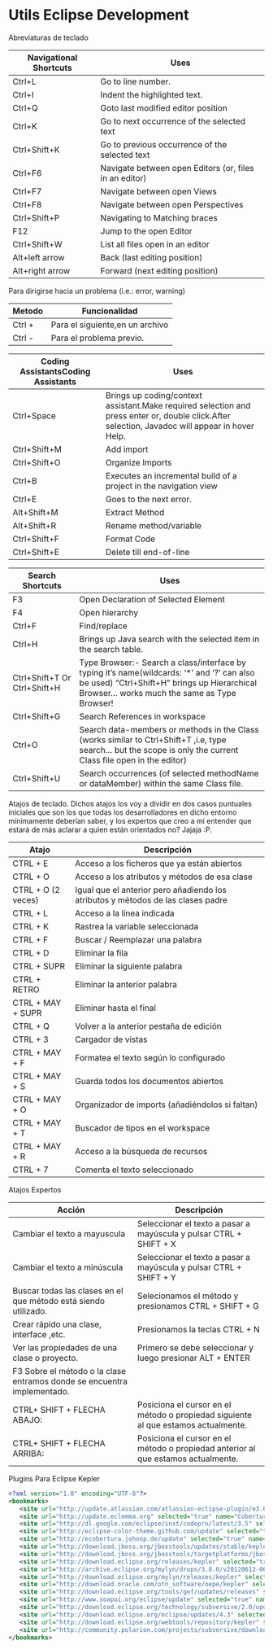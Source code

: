 # Utils Eclipse Development

Abreviaturas de teclado

|  Navigational Shortcuts | Uses  |  
|---|---|
| Ctrl+L |  Go to line number. |
| Ctrl+I | Indent the highlighted text.  |
|Ctrl+Q | Goto last modified editor position  |
|Ctrl+K | Go to next occurrence of the selected text  |
|Ctrl+Shift+K |  Go to previous occurrence of the selected text |
|Ctrl+F6 | Navigate between open Editors (or, files in an editor)  |
|Ctrl+F7 | Navigate between open Views  |
|Ctrl+F8 | Navigate between open Perspectives  |
|Ctrl+Shift+P |  Navigating to Matching braces |
|F12 | Jump to the open Editor  |
|Ctrl+Shift+W | List all files open in an editor  |
|Alt+left arrow | Back (last editing position)  |
|Alt+right arrow  |  Forward (next editing position) |

Para dirigirse hacia un problema (i.e.: error, warning)

|Metodo| Funcionalidad|
|---|---|
|Ctrl +|Para el siguiente,en un archivo|
|Ctrl -|Para el problema previo.|



|  Coding AssistantsCoding Assistants |  Uses |  
|---|---|
|Ctrl+Space|Brings up coding/context assistant.Make required selection and press enter or, double click.After selection, Javadoc will appear in hover Help.|
|Ctrl+Shift+M|Add import|
|Ctrl+Shift+O|Organize Imports|
|Ctrl+B|Executes an incremental build of a project in the navigation view
|Ctrl+E|Goes to the next error.|
|Alt+Shift+M|Extract Method|
|Alt+Shift+R|Rename method/variable|
|Ctrl+Shift+F|Format Code|
|Ctrl+Shift+E|Delete till end-of-line|



|Search Shortcuts|Uses|
|---|---|
|F3|Open Declaration of Selected Element|
|F4|Open hierarchy|
|Ctrl+F|Find/replace|
|Ctrl+H|Brings up Java search with the selected item in the search table.|
|Ctrl+Shift+T Or Ctrl+Shift+H|Type Browser:- Search a class/interface by typing it’s name(wildcards: ‘*’ and ‘?’ can also be used) “Ctrl+Shift+H” brings up Hierarchical Browser… works much the same as Type Browser!|
|Ctrl+Shift+G|Search References in workspace|
|Ctrl+O|Search data-members or methods in the Class (works similar to Ctrl+Shift+T ,i.e, type search… but the scope is only the current Class file open in the editor)|
|Ctrl+Shift+U|Search occurrences (of selected methodName or dataMember) within the same Class file.|

 Atajos de teclado. Dichos atajos los voy a dividir en dos casos puntuales iníciales que son los que todas los desarrolladores en dicho entorno mínimamente deberían saber, y los expertos que creo a mi entender que estará de más aclarar a quien están orientados no? Jajaja  :P.


|Atajo|Descripción|
|---|---|
|CTRL + E|    Acceso a los ficheros que ya están abiertos |
|CTRL + O|    Acceso a los atributos y métodos de esa clase|
|CTRL + O (2 veces)|    Igual que el anterior pero añadiendo los atributos y métodos de las clases padre|
|CTRL + L|    Acceso a la línea indicada|
|CTRL + K|    Rastrea la variable seleccionada|
|CTRL + F|    Buscar / Reemplazar una palabra|
|CTRL + D|    Eliminar la fila|
|CTRL + SUPR|    Eliminar la siguiente palabra|
|CTRL + RETRO|    Eliminar la anterior palabra|
|CTRL + MAY + SUPR|    Eliminar hasta el final|
|CTRL + Q|    Volver a la anterior pestaña de edición|
|CTRL + 3|    Cargador de vistas|
|CTRL + MAY + F|    Formatea el texto según lo configurado|
|CTRL + MAY + S|    Guarda todos los documentos abiertos|
|CTRL + MAY + O|    Organizador de imports (añadiéndolos si faltan)|
|CTRL + MAY + T|    Buscador de tipos en el workspace|
|CTRL + MAY + R|    Acceso a la búsqueda de recursos|
|CTRL + 7|    Comenta el texto seleccionado    |

Atajos Expertos

|Acción|    Descripción|
|---|---|
|Cambiar el texto a mayuscula|    Seleccionar el texto a pasar a mayúscula y pulsar CTRL + SHIFT + X|
|Cambiar el texto a minúscula|    Seleccionar el texto a pasar a mayúscula y pulsar CTRL + SHIFT + Y|
|Buscar todas las clases en el que método está siendo utilizado.|    Selecionamos el método y presionamos CTRL + SHIFT + G|
|Crear rápido una clase, interface ,etc.|    Presionamos la teclas CTRL + N|
|Ver las propiedades de una clase o proyecto.|    Primero se debe seleccionar y luego presionar ALT + ENTER|
|F3  Sobre el método  o la clase entramos donde se encuentra implementado.
|CTRL+ SHIFT + FLECHA ABAJO:| Posiciona el cursor en el método o propiedad siguiente al que estamos actualmente.|
|CTRL+ SHIFT + FLECHA ARRIBA:| Posiciona el cursor en el método o propiedad anterior al que estamos actualmente.|


Plugins Para Eclipse Kepler
```xml
<?xml version="1.0" encoding="UTF-8"?>
<bookmarks>
   <site url="http://update.atlassian.com/atlassian-eclipse-plugin/e3.6" selected="true" name="Atlassian Jira conector"/>
   <site url="http://update.eclemma.org" selected="true" name="Cobertura"/>
   <site url="http://dl.google.com/eclipse/inst/codepro/latest/3.5" selected="true" name="CodePro Google"/>
   <site url="http://eclipse-color-theme.github.com/update" selected="true" name="com.github.eclipsecolortheme.updatesite"/>
   <site url="http://ecobertura.johoop.de/update" selected="true" name="ecobertura"/>
   <site url="http://download.jboss.org/jbosstools/updates/stable/kepler/" selected="true" name="JBoss Tools 4.1 - Core - Stable Release Update Site"/>
   <site url="http://download.jboss.org/jbosstools/targetplatforms/jbosstoolstarget/kepler/" selected="true" name="JBoss Tools Target Platform - Kepler"/>
   <site url="http://download.eclipse.org/releases/kepler" selected="true" name="Kepler"/>
   <site url="http://archive.eclipse.org/mylyn/drops/3.8.0/v20120612-0600" selected="true" name="Mylyn for Eclipse 3.6, 3.7 and 3.8"/>
   <site url="http://download.eclipse.org/mylyn/releases/kepler" selected="true" name="Mylyn for Eclipse Kepler"/>
   <site url="http://download.oracle.com/otn_software/oepe/kepler" selected="true" name="Oracle Eclipse Pack for Eclipse"/>
   <site url="http://download.eclipse.org/tools/gef/updates/releases" selected="true" name="org.eclipse.gef.repository"/>
   <site url="http://www.soapui.org/eclipse/update" selected="true" name="SOAPUI"/>
   <site url="http://download.eclipse.org/technology/subversive/2.0/update-site/" selected="true" name="Subversive Site"/>
   <site url="http://download.eclipse.org/eclipse/updates/4.3" selected="true" name="The Eclipse Project Updates"/>
   <site url="http://download.eclipse.org/webtools/repository/kepler" selected="true" name="The Eclipse Web Tools Platform (WTP) software repository"/>
   <site url="http://community.polarion.com/projects/subversive/download/eclipse/4.0/update-site/" selected="true" name="Update Site"/>
</bookmarks>
```
